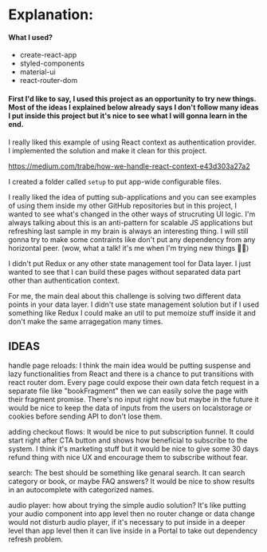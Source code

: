 # Explanation:

#### What I used?

- create-react-app
- styled-components
- material-ui
- react-router-dom

#### First I'd like to say, I used this project as an opportunity to try new things. Most of the ideas I explained below already says I don't follow many ideas I put inside this project but it's nice to see what I will gonna learn in the end.

I really liked this example of using React context as authentication provider. I implemented the solution and make it clean for this project.

https://medium.com/trabe/how-we-handle-react-context-e43d303a27a2

I created a folder called `setup` to put app-wide configurable files.

I really liked the idea of putting sub-applications and you can see examples of using them inside my other GitHub repositories but in this project, I wanted to see what's changed in the other ways of strucruting UI logic. I'm always talking about this is an anti-pattern for scalable JS applications but refreshing last sample in my brain is always an interesting thing. I will still gonna try to make some contraints like don't put any dependency from any horizontal peer. (wow, what a talk! it's me when I'm trying new things 🤦‍♂️)

I didn't put Redux or any other state management tool for Data layer. I just wanted to see that I can build these pages without separated data part other than authentication context.

For me, the main deal about this challenge is solving two different data points in your data layer. I didn't use state management solution but if I used something like Redux I could make an util to put memoize stuff inside it and don't make the same arragegation many times.

## IDEAS

handle page reloads: I think the main idea would be putting suspense and lazy functionalities from React and there is a chance to put transitions with react router dom. Every page could expose their own data fetch request in a separate file like "bookFragment" then we can easily solve the page with their fragment promise. There's no input right now but maybe in the future it would be nice to keep the data of inputs from the users on localstorage or cookies before sending API to don't lose them.

adding checkout flows: It would be nice to put subscription funnel. It could start right after CTA button and shows how beneficial to subscribe to the system. I think it's marketing stuff but it would be nice to give some 30 days refund thing with nice UX and encourage them to subscribe without fear.

search: The best should be something like genaral search. It can search category or book, or maybe FAQ answers? It would be nice to show results in an autocomplete with categorized names.

audio player: how about trying the simple audio solution? It's like putting your audio component into app level then no router change or data change would not disturb audio player, if it's necessary to put inside in a deeper level than app level then it can live inside in a Portal to take out dependency refresh problem.

